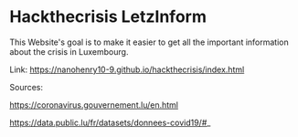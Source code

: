 # Hackthecrisis LetzInform

This Website's goal is to make it easier to get all the important information about the crisis in Luxembourg.

Link: https://nanohenry10-9.github.io/hackthecrisis/index.html

Sources: 

https://coronavirus.gouvernement.lu/en.html

https://data.public.lu/fr/datasets/donnees-covid19/#_
